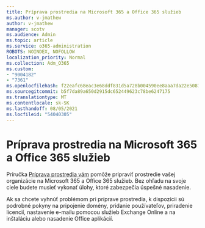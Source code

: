 ```yaml
---
title: Príprava prostredia na Microsoft 365 a Office 365 služieb
ms.author: v-jmathew
author: v-jmathew
manager: scotv
ms.audience: Admin
ms.topic: article
ms.service: o365-administration
ROBOTS: NOINDEX, NOFOLLOW
localization_priority: Normal
ms.collection: Adm_O365
ms.custom:
- "9004182"
- "7361"
ms.openlocfilehash: f22eafc68eac3e68ddf831d5a728b004590ee8aaa7da22e508716ceb257250b1
ms.sourcegitcommit: b5f7da89a650d2915dc652449623c78be6247175
ms.translationtype: MT
ms.contentlocale: sk-SK
ms.lasthandoff: 08/05/2021
ms.locfileid: "54040305"
---
```

# <a name="prepare-your-environment-for-microsoft-365-and-office-365-services"></a>Príprava prostredia na Microsoft 365 a Office 365 služieb

Príručka [Príprava prostredia vám](https://go.microsoft.com/fwlink/?linkid=2005213) pomôže pripraviť prostredie vašej organizácie na Microsoft 365 a Office 365 služieb. Bez ohľadu na svoje ciele budete musieť vykonať úlohy, ktoré zabezpečia úspešné nasadenie.

Ak sa chcete vyhnúť problémom pri príprave prostredia, k dispozícii sú podrobné pokyny na pripojenie domény, pridanie používateľov, priradenie licencií, nastavenie e-mailu pomocou služieb Exchange Online a na inštaláciu alebo nasadenie Office aplikácií.
